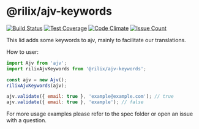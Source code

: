 # @rilix/ajv-keywords

[![Build Status](https://travis-ci.org/rilix-global/ajv-keywords.svg?branch=master)](https://travis-ci.org/rilix-global/ajv-keywords)
[![Test Coverage](https://codeclimate.com/github/rilix-global/ajv-keywords/badges/coverage.svg)](https://codeclimate.com/github/rilix-global/ajv-keywords/coverage)
[![Code Climate](https://codeclimate.com/github/rilix-global/ajv-keywords/badges/gpa.svg)](https://codeclimate.com/github/rilix-global/ajv-keywords)
[![Issue Count](https://codeclimate.com/github/rilix-global/ajv-keywords/badges/issue_count.svg)](https://codeclimate.com/github/rilix-global/ajv-keywords)

This lid adds some keywords to ajv, mainly to facilitate our translations.

How to user:

```javascript
import Ajv from 'ajv';
import rilixAjvKeywords from '@rilix/ajv-keywords';

const ajv = new Ajv();
rilixAjvKeywords(ajv);

ajv.validate({ email: true }, 'example@example.com'); // true
ajv.validate({ email: true }, 'example'); // false
```

For more usage examples please refer to the spec folder or open an issue with a question.

